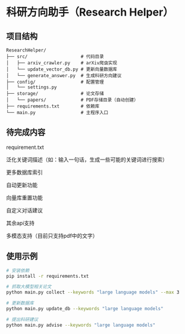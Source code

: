 # 科研方向助手（Research Helper）

## 项目结构
```
ResearchHelper/
├── src/                    # 代码目录
│   ├── arxiv_crawler.py    # arXiv爬虫实现
│   └── update_vector_db.py # 更新向量数据库
│   └── generate_answer.py  # 生成科研方向建议
├── config/                 # 配置管理
│   └── settings.py       
├── storage/                # 论文存储 
│   └── papers/             # PDF存储目录（自动创建）
├── requirements.txt        # 依赖库
└── main.py                 # 主程序入口
```

## 待完成内容
requirement.txt

泛化关键词描述（如：输入一句话，生成一些可能的关键词进行搜索）

更多数据库索引

自动更新功能

向量库重置功能

自定义对话建议

其余api支持

多模态支持（目前只支持pdf中的文字）

## 使用示例
```bash
# 安装依赖
pip install -r requirements.txt

# 抓取大模型相关论文
python main.py collect --keywords "large language models" --max 3

# 更新数据库
python main.py update_db --keywords "large language models" 

# 提出科研建议
python main.py advise --keywords "large language models" 